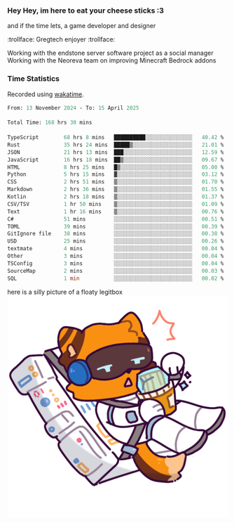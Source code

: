 ### Hey Hey, im here to eat your cheese sticks :3
and if the time lets, a game developer and designer

:trollface: Gregtech enjoyer :trollface:

Working with the endstone server software project as a social manager<br>
Working with the Neoreva team on improving Minecraft Bedrock addons

### Time Statistics
Recorded using [wakatime](https://wakatime.com).

<!--START_SECTION:waka-->

```ocaml
From: 13 November 2024 - To: 15 April 2025

Total Time: 168 hrs 30 mins

TypeScript        68 hrs 8 mins   ██████████░░░░░░░░░░░░░░░   40.42 %
Rust              35 hrs 24 mins  █████▒░░░░░░░░░░░░░░░░░░░   21.01 %
JSON              21 hrs 13 mins  ███░░░░░░░░░░░░░░░░░░░░░░   12.59 %
JavaScript        16 hrs 18 mins  ██▒░░░░░░░░░░░░░░░░░░░░░░   09.67 %
HTML              8 hrs 25 mins   █▒░░░░░░░░░░░░░░░░░░░░░░░   05.00 %
Python            5 hrs 15 mins   ▓░░░░░░░░░░░░░░░░░░░░░░░░   03.12 %
CSS               2 hrs 51 mins   ▒░░░░░░░░░░░░░░░░░░░░░░░░   01.70 %
Markdown          2 hrs 36 mins   ▒░░░░░░░░░░░░░░░░░░░░░░░░   01.55 %
Kotlin            2 hrs 18 mins   ▒░░░░░░░░░░░░░░░░░░░░░░░░   01.37 %
CSV/TSV           1 hr 50 mins    ▒░░░░░░░░░░░░░░░░░░░░░░░░   01.09 %
Text              1 hr 16 mins    ▒░░░░░░░░░░░░░░░░░░░░░░░░   00.76 %
C#                51 mins         ░░░░░░░░░░░░░░░░░░░░░░░░░   00.51 %
TOML              39 mins         ░░░░░░░░░░░░░░░░░░░░░░░░░   00.39 %
GitIgnore file    38 mins         ░░░░░░░░░░░░░░░░░░░░░░░░░   00.38 %
USD               25 mins         ░░░░░░░░░░░░░░░░░░░░░░░░░   00.26 %
textmate          4 mins          ░░░░░░░░░░░░░░░░░░░░░░░░░   00.04 %
Other             3 mins          ░░░░░░░░░░░░░░░░░░░░░░░░░   00.04 %
TSConfig          3 mins          ░░░░░░░░░░░░░░░░░░░░░░░░░   00.04 %
SourceMap         2 mins          ░░░░░░░░░░░░░░░░░░░░░░░░░   00.03 %
SQL               1 min           ░░░░░░░░░░░░░░░░░░░░░░░░░   00.02 %
```

<!--END_SECTION:waka-->

here is a silly picture of a floaty legitbox
![Silly legitbox](goobernoback_lower.png)
